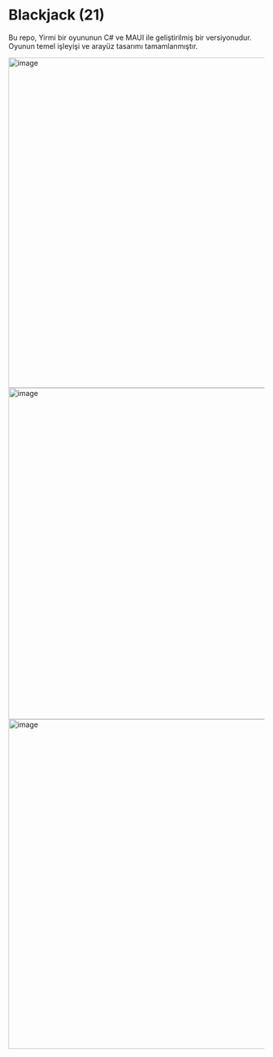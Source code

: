 # Blackjack (21) 
Bu repo, Yirmi bir oyununun C# ve MAUI ile geliştirilmiş bir versiyonudur. Oyunun temel işleyişi ve arayüz tasarımı tamamlanmıştır.

<img width="650" alt="image" src="https://github.com/YigitKa/blackjack/assets/21237298/2a8865d3-a015-4748-9b46-426e5c4ca3a1">

<img width="652" alt="image" src="https://github.com/YigitKa/blackjack/assets/21237298/4c351b3f-b092-4920-8202-28d4332f8d57">

<img width="649" alt="image" src="https://github.com/YigitKa/blackjack/assets/21237298/6c1e96ec-dbd3-4e0d-9602-f184c22b82fc">
